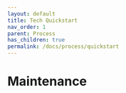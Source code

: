 ```yaml
---
layout: default
title: Tech Quickstart
nav_order: 1
parent: Process
has_children: true
permalink: /docs/process/quickstart
---
```


# Maintenance
